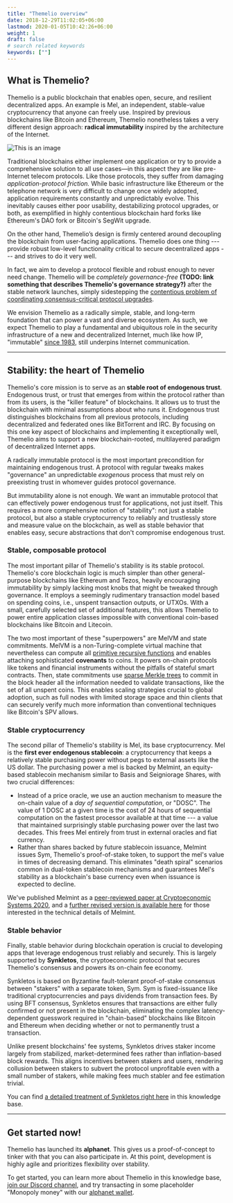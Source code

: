 ```yaml
---
title: "Themelio overview"
date: 2018-12-29T11:02:05+06:00
lastmod: 2020-01-05T10:42:26+06:00
weight: 1
draft: false
# search related keywords
keywords: [""]
---
```


## What is Themelio?

Themelio is a public blockchain that enables open, secure, and resilient decentralized apps. An example is Mel, an independent, stable-value cryptocurrency that anyone can freely use. Inspired by previous blockchains like Bitcoin and Ethereum, Themelio nonetheless takes a very different design approach: **radical immutability** inspired by the architecture of the Internet.

![This is an image](/images/hourglass.png)

Traditional blockchains either implement one application or try to provide a comprehensive solution to all use cases—in this aspect they are like pre-Internet telecom protocols. Like those protocols, they suffer from damaging _application-protocol friction._ While basic infrastructure like Ethereum or the telephone network is very difficult to change once widely adopted, application requirements constantly and unpredictably evolve. This inevitably causes either poor usability, destabilizing protocol upgrades, or both, as exemplified in highly contentious blockchain hard forks like Ethereum's DAO fork or Bitcoin's SegWit upgrade.

On the other hand, Themelio’s design is firmly centered around decoupling the blockchain from user-facing applications. Themelio does one thing --- provide robust low-level functionality critical to secure decentralized apps --- and strives to do it very well.

In fact, we aim to develop a protocol flexible and robust enough to never need change. Themelio will be _completely governance-free_ **(TODO: link something that describes Themelio's governance strategy?)** after the stable network launches, simply sidestepping the [contentious problem of coordinating consensus-critical protocol upgrades](https://nullchinchilla.me/against-blockchain-governance/).

We envision Themelio as a radically simple, stable, and long-term foundation that can power a vast and diverse ecosystem. As such, we expect Themelio to play a fundamental and ubiquitous role in the security infrastructure of a new and decentralized Internet, much like how IP, "immutable" [since 1983](https://tools.ietf.org/html/rfc791), still underpins Internet communication.

---

## Stability: the heart of Themelio

Themelio's core mission is to serve as an **stable root of endogenous trust**. Endogenous trust, or trust that emerges from within the protocol rather than from its users, is the "killer feature" of blockchains. It allows us to trust the blockchain with minimal assumptions about who runs it. Endogenous trust distinguishes blockchains from all previous protocols, including decentralized and federated ones like BitTorrent and IRC. By focusing on this one key aspect of blockchains and implementing it exceptionally well, Themelio aims to support a new blockchain-rooted, multilayered paradigm of decentralized Internet apps.

A radically immutable protocol is the most important precondition for maintaining endogenous trust. A protocol with regular tweaks makes "governance" an unpredictable _exogenous_ process that must rely on preexisting trust in whomever guides protocol governance.

But immutability alone is not enough. We want an immutable protocol that can effectively power endogenous trust for applications, not just itself. This requires a more comprehensive notion of "stability": not just a stable protocol, but also a stable cryptocurrency to reliably and trustlessly store and measure value on the blockchain, as well as stable behavior that enables easy, secure abstractions that don't compromise endogenous trust.

### Stable, composable protocol

The most important pillar of Themelio's stability is its stable protocol. Themelio's core blockchain logic is much simpler than other general-purpose blockchains like Ethereum and Tezos, heavily encouraging immutability by simply lacking most knobs that might be tweaked through governance. It employs a seemingly rudimentary transaction model based on spending coins, i.e., unspent transaction outputs, or UTXOs. With a small, carefully selected set of additional features, this allows Themelio to power entire application classes impossible with conventional coin-based blockchains like Bitcoin and Litecoin.

The two most important of these "superpowers" are MelVM and state commitments. MelVM is a non-Turing-complete virtual machine that nevertheless can compute all [primitive recursive functions](https://en.m.wikipedia.org/wiki/Primitive_recursive_function) and enables attaching sophisticated **covenants** to coins. It powers on-chain protocols like tokens and financial instruments without the pitfalls of stateful smart contracts. Then, state commitments use [sparse Merkle trees](https://ethresear.ch/t/optimizing-sparse-merkle-trees/3751) to commit in the block header all the information needed to validate transactions, like the set of all unspent coins. This enables scaling strategies crucial to global adoption, such as full nodes with limited storage space and thin clients that can securely verify much more information than conventional techniques like Bitcoin's SPV allows.

### Stable cryptocurrency

The second pillar of Themelio's stability is Mel, its base cryptocurrency. Mel is the **first ever endogenous stablecoin**: a cryptocurrency that keeps a relatively stable purchasing power without pegs to external assets like the US dollar. The purchasing power a mel is backed by Melmint, an equity-based stablecoin mechanism similar to Basis and Seigniorage Shares, with two crucial differences:

- Instead of a price oracle, we use an auction mechanism to measure the on-chain value of a _day of sequential computation_, or "DOSC". The value of 1 DOSC at a given time is the cost of 24 hours of sequential computation on the fastest processor available at that time --- a value that maintained surprisingly stable purchasing power over the last two decades. This frees Mel entirely from trust in external oracles and fiat currency.
- Rather than shares backed by future stablecoin issuance, Melmint issues Sym, Themelio's proof-of-stake token, to support the mel's value in times of decreasing demand. This eliminates "death spiral" scenarios common in dual-token stablecoin mechanisms and guarantees Mel's stability as a blockchain's base currency even when issuance is expected to decline.

We've published Melmint as a [peer-reviewed paper at Cryptoeconomic Systems 2020](https://cryptoeconomicsystems.pubpub.org/pub/2ggmf2k0/release/4), and a [further revised version is available here](melmint-trustless-stable-cryptocurrency.md) for those interested in the technical details of Melmint.

### Stable behavior

Finally, stable behavior during blockchain operation is crucial to developing apps that leverage endogenous trust reliably and securely. This is largely supported by **Synkletos**, the cryptoeconomic protocol that secures Themelio's consensus and powers its on-chain fee economy.

Synkletos is based on Byzantine fault-tolerant proof-of-stake consensus between "stakers" with a separate token, Sym. Sym is fixed-issuance like traditional cryptocurrencies and pays dividends from transaction fees. By using BFT consensus, Synkletos ensures that transactions are either fully confirmed or not present in the blockchain, eliminating the complex latency-dependent guesswork required in "chain-based" blockchains like Bitcoin and Ethereum when deciding whether or not to permanently trust a transaction.

Unlike present blockchains' fee systems, Synkletos drives staker income largely from stabilized, market-determined fees rather than inflation-based block rewards. This aligns incentives between stakers and users, rendering collusion between stakers to subvert the protocol unprofitable even with a small number of stakers, while making fees much stabler and fee estimation trivial.

You can find [a detailed treatment of Synkletos right here](../whitepapers/synkletos) in this knowledge base.

---

## Get started now!

Themelio has launched its **alphanet**. This gives us a proof-of-concept to tinker with that you can also participate in. At this point, development is highly agile and prioritizes flexibility over stability.

To get started, you can learn more about Themelio in this knowledge base, [join our Discord channel](https://discord.gg/MzzffF7v2E), and try transacting in some placeholder "Monopoly money" with our [alphanet wallet](getting-started-with-the-alphanet.md).

